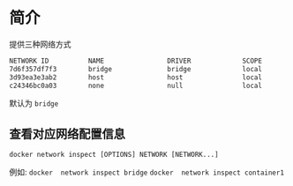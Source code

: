 # 简介

提供三种网络方式

```bash
NETWORK ID          NAME                DRIVER             SCOPE
7d6f357df7f3        bridge              bridge             local
3d93ea3e3ab2        host                host               local
c24346bc0a03        none                null               local
```

默认为 `bridge`

## 查看对应网络配置信息

 `docker network inspect [OPTIONS] NETWORK [NETWORK...]`

例如:
    `docker  network inspect bridge`
    `docker  network inspect container1`